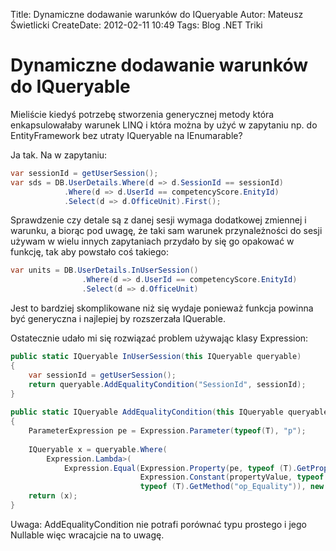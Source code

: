 Title: Dynamiczne dodawanie warunków do IQueryable
Autor: Mateusz Świetlicki
CreateDate: 2012-02-11 10:49
Tags: 	Blog
		.NET
		Triki

Dynamiczne dodawanie warunków do IQueryable
===========

Mieliście kiedyś potrzebę stworzenia generycznej metody która enkapsulowałaby warunek LINQ i która można by użyć w zapytaniu np. do EntityFramework bez utraty IQueryable na IEnumarable?

Ja tak. Na w zapytaniu:

```c#
var sessionId = getUserSession();
var sds = DB.UserDetails.Where(d => d.SessionId == sessionId)
            .Where(d => d.UserId == competencyScore.EnityId)
            .Select(d => d.OfficeUnit).First();
```

Sprawdzenie czy detale są z danej sesji wymaga dodatkowej zmiennej i warunku, a biorąc pod uwagę, że taki sam warunek przynależności do sesji używam w wielu innych zapytaniach przydało by się go opakować w funkcję, tak aby powstało coś takiego:

```c#
var units = DB.UserDetails.InUserSession()
				.Where(d => d.UserId == competencyScore.EnityId)
 				.Select(d => d.OfficeUnit)
```

Jest to bardziej skomplikowane niż się wydaje ponieważ funkcja powinna być generyczna i najlepiej by rozszerzała IQuerable.

Ostatecznie udało mi się rozwiązać problem używając klasy Expression:

```c#
public static IQueryable InUserSession(this IQueryable queryable)
{
    var sessionId = getUserSession();
    return queryable.AddEqualityCondition("SessionId", sessionId);
}
 
public static IQueryable AddEqualityCondition(this IQueryable queryable, string propertyName, V propertyValue)
{
    ParameterExpression pe = Expression.Parameter(typeof(T), "p");
 
    IQueryable x = queryable.Where(
        Expression.Lambda>(
            Expression.Equal(Expression.Property(pe, typeof (T).GetProperty(propertyName)),
                             Expression.Constant(propertyValue, typeof (V)), false,
                             typeof (T).GetMethod("op_Equality")), new ParameterExpression[] {pe}));
    return (x);
}
```

Uwaga: AddEqualityCondition nie potrafi porównać typu prostego i jego Nullable więc wracajcie na to uwagę.